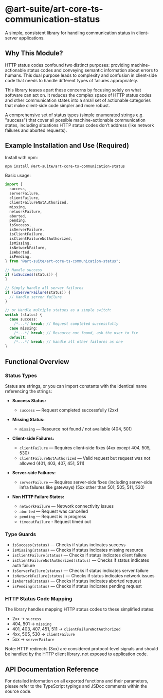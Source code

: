 # @art-suite/art-core-ts-communication-status

A simple, consistent library for handling communication status in client-server applications.

## Why This Module?

HTTP status codes confound two distinct purposes: providing machine-actionable status codes and conveying semantic information about errors to humans. This dual purpose leads to complexity and confusion in client-side code that needs to handle different types of failures appropriately.

This library teases apart these concerns by focusing solely on what software can act on. It reduces the complex space of HTTP status codes and other communication states into a small set of actionable categories that make client-side code simpler and more robust.

A comprehensive set of status types (simple enumerated strings e.g. "success") that cover all possible machine-actionable communication states, including situations HTTP status codes don't address (like network failures and aborted requests).

## Example Installation and Use (Required)

Install with npm:

```sh
npm install @art-suite/art-core-ts-communication-status
```

Basic usage:

```ts
import {
  success,
  serverFailure,
  clientFailure,
  clientFailureNotAuthorized,
  missing,
  networkFailure,
  aborted,
  pending,
  isSuccess,
  isServerFailure,
  isClientFailure,
  isClientFailureNotAuthorized,
  isMissing,
  isNetworkFailure,
  isAborted,
  isPending,
} from "@art-suite/art-core-ts-communication-status";

// Handle success
if (isSuccess(status)) {
}

// Simply handle all server failures
if (isServerFailure(status)) {
  // Handle server failure
}

// or Handle multiple statues as a simple switch:
switch (status) {
  case success:
    /*...*/ break; // Request completed successfully
  case missing:
    /*...*/ break; // Resource not found, ask the user to fix
  default:
    /*...*/ break; // handle all other failures as one
}
```

## Functional Overview

### Status Types

Status are strings, or you can import constants with the identical name referencing the strings:

- **Success Status:**

  - `success` — Request completed successfully (2xx)

- **Missing Status:**

  - `missing` — Resource not found / not available (404, 501)

- **Client-side Failures:**

  - `clientFailure` — Requires client-side fixes (4xx except 404, 505, 530)
  - `clientFailureNotAuthorized` — Valid request but request was not allowed (401, 403, 407, 451, 511)

- **Server-side Failures:**

  - `serverFailure` — Requires server-side fixes (including server-side infra failures like gateways) (5xx other than 501, 505, 511, 530)

- **Non HTTP Failure States:**
  - `networkFailure` — Network connectivity issues
  - `aborted` — Request was cancelled
  - `pending` — Request is in progress
  - `timeoutFailure` - Request timed out

### Type Guards

- `isSuccess(status)` — Checks if status indicates success
- `isMissing(status)` — Checks if status indicates missing resource
- `isClientFailure(status)` — Checks if status indicates client failure
- `isClientFailureNotAuthorized(status)` — Checks if status indicates auth failure
- `isServerFailure(status)` — Checks if status indicates server failure
- `isNetworkFailure(status)` — Checks if status indicates network issues
- `isAborted(status)` — Checks if status indicates aborted request
- `isPending(status)` — Checks if status indicates pending request

### HTTP Status Code Mapping

The library handles mapping HTTP status codes to these simplified states:

- 2xx → `success`
- 404, 501 → `missing`
- 401, 403, 407, 451, 511 → `clientFailureNotAuthorized`
- 4xx, 505, 530 → `clientFailure`
- 5xx → `serverFailure`

Note: HTTP redirects (3xx) are considered protocol-level signals and should be handled by the HTTP client library, not exposed to application code.

## API Documentation Reference

For detailed information on all exported functions and their parameters, please refer to the TypeScript typings and JSDoc comments within the source code.
